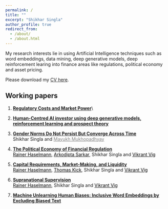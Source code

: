 ```yaml
---
permalink: /
title: ""
excerpt: "Shikhar Singla"
author_profile: true
redirect_from: 
  - /about/
  - /about.html
---
```

My research interests lie in using Artificial Intelligence techniques such as word embeddings, data mining, deep generative models, deep reinforcement learing into finance areas like regulations, political economy and asset pricing. 

Please download my [CV here](https://shikharsingla.com/files/cv.pdf).

## Working papers

1. **[Regulatory Costs and Market Power](https://shikharsingla.com/files/reg_costs_market_power_ss.pdf)**\
<!-- <small>[ <a href="#/" onclick="visib('included-vs-excluded')">Abstract</a>]

<div id="included-vs-excluded" style="display: none; text-align: justify; line-height: 1.2" ><small>
Something
</small><br><br/></div> -->
  
2. **[Human-Centred AI investor using deep generative models, reinforcement learning and prospect theory]()**

3. **[Gender Norms Do Not Persist But Converge Across Time](https://papers.ssrn.com/sol3/papers.cfm?abstract_id=4183488)**\
Shikhar Singla and <a href="https://www.london.edu/phd/profiles/mayukh-ketan-mukhopadhyay" style="color: gray; text-decoration: underline;">Mayukh Mukhopadhyay</a>


4. **[The Political Economy of Financial Regulation](https://papers.ssrn.com/sol3/papers.cfm?abstract_id=4250919)**\
<a href="https://www.wiwi.uni-frankfurt.de/abteilungen/finance/lehrstuhl/professur-haselmann/rainer-haselmann.html" style="color: black; text-decoration: underline;">Rainer Haselmann</a>, <a href="https://sites.google.com/view/arkodiptasarkar/" style="color: black; text-decoration: underline;">Arkodipta Sarkar</a>, Shikhar Singla and <a href="https://www.vikrantvig.com/" style="color: black; text-decoration: underline;">Vikrant Vig</a>

5. **[Capital Requirements, Market-Making, and Liquidity](https://papers.ssrn.com/sol3/papers.cfm?abstract_id=4250896)**\
<a href="https://www.wiwi.uni-frankfurt.de/abteilungen/finance/lehrstuhl/professur-haselmann/rainer-haselmann.html" style="color: black; text-decoration: underline;">Rainer Haselmann</a>, <a href="https://www.bundesbank.de/en/thomas-kick" style="color: black; text-decoration: underline;">Thomas Kick</a>, Shikhar Singla and <a href="https://www.vikrantvig.com/" style="color: black; text-decoration: underline;">Vikrant Vig</a>


6. **[Supranational Supervision]()**\
<a href="https://www.wiwi.uni-frankfurt.de/abteilungen/finance/lehrstuhl/professur-haselmann/rainer-haselmann.html" style="color: black; text-decoration: underline;">Rainer Haselmann</a>, Shikhar Singla and <a href="https://www.vikrantvig.com/" style="color: black; text-decoration: underline;">Vikrant Vig</a>

7. **[Machine Unlearning Human Biases: Inclusive Word Embeddings by Excluding Biased Text](https://shikharsingla.com/files/debias_ss.pdf)**

